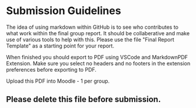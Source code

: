 # Submission Guidelines

The idea of using markdown within GitHub is to see who contributes to what work within the final group report.  It should be collaberative and make use of various tools to help with this.  Please use the file "Final Report Template" as a starting point for your report.

When finished you should export to PDF using VSCode and MarkdownPDF Extension.  Make sure you select no headers and no footers in the extension preferences before exporting to PDF.

Upload this PDF into Moodle - 1 per group.

Please delete this file before submission.
----
